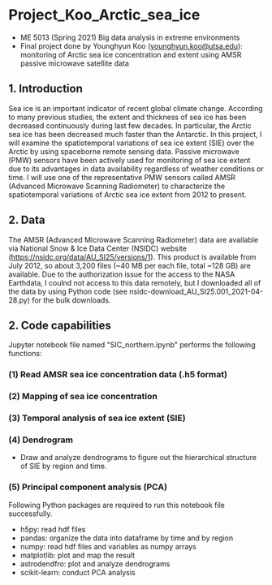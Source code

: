 # Project_Koo_Arctic_sea_ice
- ME 5013 (Spring 2021) Big data analysis in extreme environments
- Final project done by Younghyun Koo (younghyun.koo@utsa.edu): monitoring of Arctic sea ice concentration and extent using AMSR passive microwave satellite data

## 1. Introduction
  Sea ice is an important indicator of recent global climate change. According to many previous studies, the extent and thickness of sea ice has been decreased continuously during last few decades. In particular, the Arctic sea ice has been decreased much faster than the Antarctic. In this project, I will examine the spatiotemporal variations of sea ice extent (SIE) over the Arctic by using spaceborne remote sensing data. Passive microwave (PMW) sensors have been actively used for monitoring of sea ice extent due to its advantages in data availability regardless of weather conditions or time. I will use one of the representative PMW sensors called AMSR (Advanced Microwave Scanning Radiometer) to characterize the spatiotemporal variations of Arctic sea ice extent from 2012 to present.
  
## 2. Data
The AMSR (Advanced Microwave Scanning Radiometer) data are available via National Snow & Ice Data Center (NSIDC) website (https://nsidc.org/data/AU_SI25/versions/1). This product is available from July 2012, so about 3,200 files (~40 MB per each file, total ~128 GB) are available. Due to the authorization issue for the access to the NASA Earthdata, I coulnd not access to this data remotely, but I downloaded all of the data by using Python code (see nsidc-download_AU_SI25.001_2021-04-28.py) for the bulk downloads.

## 2. Code capabilities
Jupyter notebook file named "SIC_northern.ipynb" performs the following functions:
### (1) Read AMSR sea ice concentration data (.h5 format)
### (2) Mapping of sea ice concentration
### (3) Temporal analysis of sea ice extent (SIE)
### (4) Dendrogram
- Draw and analyze dendrograms to figure out the hierarchical structure of SIE by region and time.
### (5) Principal component analysis (PCA)


Following Python packages are required to run this notebook file successfully.
- h5py: read hdf files
- pandas: organize the data into dataframe by time and by region
- numpy: read hdf files and variables as numpy arrays
- matplotlib: plot and map the result
- astrodendfro: plot and analyze dendrograms
- scikit-learn: conduct PCA analysis


